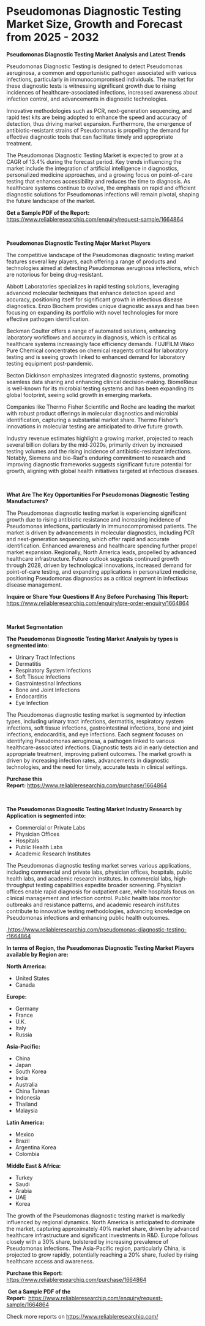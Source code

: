 <p><h1>Pseudomonas Diagnostic Testing Market Size, Growth and Forecast from 2025 - 2032</h1></p><p><strong>Pseudomonas Diagnostic Testing Market Analysis and Latest Trends</strong></p>
<p><p>Pseudomonas Diagnostic Testing is designed to detect Pseudomonas aeruginosa, a common and opportunistic pathogen associated with various infections, particularly in immunocompromised individuals. The market for these diagnostic tests is witnessing significant growth due to rising incidences of healthcare-associated infections, increased awareness about infection control, and advancements in diagnostic technologies. </p><p>Innovative methodologies such as PCR, next-generation sequencing, and rapid test kits are being adopted to enhance the speed and accuracy of detection, thus driving market expansion. Furthermore, the emergence of antibiotic-resistant strains of Pseudomonas is propelling the demand for effective diagnostic tools that can facilitate timely and appropriate treatment.</p><p>The Pseudomonas Diagnostic Testing Market is expected to grow at a CAGR of 13.4% during the forecast period. Key trends influencing the market include the integration of artificial intelligence in diagnostics, personalized medicine approaches, and a growing focus on point-of-care testing that enhances accessibility and reduces the time to diagnosis. As healthcare systems continue to evolve, the emphasis on rapid and efficient diagnostic solutions for Pseudomonas infections will remain pivotal, shaping the future landscape of the market.</p></p>
<p><strong>Get a Sample PDF of the Report:&nbsp;</strong> <a href="https://www.reliableresearchiq.com/enquiry/request-sample/1664864?utm_campaign=2735&utm_medium=2&utm_source=Github&utm_content=ia&utm_term=23032025&utm_id=pseudomonas-diagnostic-testing">https://www.reliableresearchiq.com/enquiry/request-sample/1664864</a></p>
<p>&nbsp;</p>
<p><strong>Pseudomonas Diagnostic Testing Major Market Players</strong></p>
<p><p>The competitive landscape of the Pseudomonas diagnostic testing market features several key players, each offering a range of products and technologies aimed at detecting Pseudomonas aeruginosa infections, which are notorious for being drug-resistant.</p><p>Abbott Laboratories specializes in rapid testing solutions, leveraging advanced molecular techniques that enhance detection speed and accuracy, positioning itself for significant growth in infectious disease diagnostics. Enzo Biochem provides unique diagnostic assays and has been focusing on expanding its portfolio with novel technologies for more effective pathogen identification.</p><p>Beckman Coulter offers a range of automated solutions, enhancing laboratory workflows and accuracy in diagnosis, which is critical as healthcare systems increasingly face efficiency demands. FUJIFILM Wako Pure Chemical concentrates on chemical reagents critical for laboratory testing and is seeing growth linked to enhanced demand for laboratory testing equipment post-pandemic.</p><p>Becton Dickinson emphasizes integrated diagnostic systems, promoting seamless data sharing and enhancing clinical decision-making. BioméRieux is well-known for its microbial testing systems and has been expanding its global footprint, seeing solid growth in emerging markets.</p><p>Companies like Thermo Fisher Scientific and Roche are leading the market with robust product offerings in molecular diagnostics and microbial identification, capturing a substantial market share. Thermo Fisher’s innovations in molecular testing are anticipated to drive future growth.</p><p>Industry revenue estimates highlight a growing market, projected to reach several billion dollars by the mid-2020s, primarily driven by increased testing volumes and the rising incidence of antibiotic-resistant infections. Notably, Siemens and bio-Rad's enduring commitment to research and improving diagnostic frameworks suggests significant future potential for growth, aligning with global health initiatives targeted at infectious diseases.</p></p>
<p>&nbsp;</p>
<p><strong>What Are The Key Opportunities For Pseudomonas Diagnostic Testing Manufacturers?</strong></p>
<p><p>The Pseudomonas diagnostic testing market is experiencing significant growth due to rising antibiotic resistance and increasing incidence of Pseudomonas infections, particularly in immunocompromised patients. The market is driven by advancements in molecular diagnostics, including PCR and next-generation sequencing, which offer rapid and accurate identification. Enhanced awareness and healthcare spending further propel market expansion. Regionally, North America leads, propelled by advanced healthcare infrastructure. Future outlook suggests continued growth through 2028, driven by technological innovations, increased demand for point-of-care testing, and expanding applications in personalized medicine, positioning Pseudomonas diagnostics as a critical segment in infectious disease management.</p></p>
<p><strong>Inquire or Share Your Questions If Any Before Purchasing This Report:</strong> <a href="https://www.reliableresearchiq.com/enquiry/pre-order-enquiry/1664864?utm_campaign=2735&utm_medium=2&utm_source=Github&utm_content=ia&utm_term=23032025&utm_id=pseudomonas-diagnostic-testing">https://www.reliableresearchiq.com/enquiry/pre-order-enquiry/1664864</a></p>
<p>&nbsp;</p>
<p><strong>Market Segmentation</strong></p>
<p><strong>The Pseudomonas Diagnostic Testing Market Analysis by types is segmented into:</strong></p>
<p><ul><li>Urinary Tract Infections</li><li>Dermatitis</li><li>Respiratory System Infections</li><li>Soft Tissue Infections</li><li>Gastrointestinal Infections</li><li>Bone and Joint Infections</li><li>Endocarditis</li><li>Eye Infection</li></ul></p>
<p><p>The Pseudomonas diagnostic testing market is segmented by infection types, including urinary tract infections, dermatitis, respiratory system infections, soft tissue infections, gastrointestinal infections, bone and joint infections, endocarditis, and eye infections. Each segment focuses on identifying Pseudomonas aeruginosa, a pathogen linked to various healthcare-associated infections. Diagnostic tests aid in early detection and appropriate treatment, improving patient outcomes. The market growth is driven by increasing infection rates, advancements in diagnostic technologies, and the need for timely, accurate tests in clinical settings.</p></p>
<p><strong>Purchase this Report:&nbsp;</strong><a href="https://www.reliableresearchiq.com/purchase/1664864?utm_campaign=2735&utm_medium=2&utm_source=Github&utm_content=ia&utm_term=23032025&utm_id=pseudomonas-diagnostic-testing">https://www.reliableresearchiq.com/purchase/1664864</a></p>
<p>&nbsp;</p>
<p><strong>The Pseudomonas Diagnostic Testing Market Industry Research by Application is segmented into:</strong></p>
<p><ul><li>Commercial or Private Labs</li><li>Physician Offices</li><li>Hospitals</li><li>Public Health Labs</li><li>Academic Research Institutes</li></ul></p>
<p><p>The Pseudomonas diagnostic testing market serves various applications, including commercial and private labs, physician offices, hospitals, public health labs, and academic research institutes. In commercial labs, high-throughput testing capabilities expedite broader screening. Physician offices enable rapid diagnosis for outpatient care, while hospitals focus on clinical management and infection control. Public health labs monitor outbreaks and resistance patterns, and academic research institutes contribute to innovative testing methodologies, advancing knowledge on Pseudomonas infections and enhancing public health outcomes.</p></p>
<p><a href="https://www.reliableresearchiq.com/pseudomonas-diagnostic-testing-r1664864?utm_campaign=2735&utm_medium=2&utm_source=Github&utm_content=ia&utm_term=23032025&utm_id=pseudomonas-diagnostic-testing">&nbsp;https://www.reliableresearchiq.com/pseudomonas-diagnostic-testing-r1664864</a></p>
<p><strong>In terms of Region, the Pseudomonas Diagnostic Testing Market Players available by Region are:</strong></p>
<p>
    <p> <strong> North America: </strong>
        <ul>
            <li>United States</li>
            <li>Canada</li>
        </ul>
        </p> 
    <p> <strong> Europe: </strong>
        <ul>
            <li>Germany</li>
            <li>France</li>
            <li>U.K.</li>
            <li>Italy</li>
            <li>Russia</li>
        </ul>
        </p> 
    <p> <strong> Asia-Pacific: </strong>
        <ul>
            <li>China</li>
            <li>Japan</li>
            <li>South Korea</li>
            <li>India</li>
            <li>Australia</li>
            <li>China Taiwan</li>
            <li>Indonesia</li>
            <li>Thailand</li>
            <li>Malaysia</li>
        </ul>
        </p> 
    <p> <strong> Latin America: </strong>
        <ul>
            <li>Mexico</li>
            <li>Brazil</li>
            <li>Argentina Korea</li>
            <li>Colombia</li>
        </ul>
        </p> 
    <p> <strong> Middle East & Africa: </strong>
        <ul>
            <li>Turkey</li>
            <li>Saudi</li>
            <li>Arabia</li>
            <li>UAE</li>
            <li>Korea</li>
        </ul>
    </p>
    </p>
<p><p>The growth of the Pseudomonas diagnostic testing market is markedly influenced by regional dynamics. North America is anticipated to dominate the market, capturing approximately 40% market share, driven by advanced healthcare infrastructure and significant investments in R&D. Europe follows closely with a 30% share, bolstered by increasing prevalence of Pseudomonas infections. The Asia-Pacific region, particularly China, is projected to grow rapidly, potentially reaching a 20% share, fueled by rising healthcare access and awareness.</p></p>
<p><strong>Purchase this Report: </strong><a href="https://www.reliableresearchiq.com/purchase/1664864?utm_campaign=2735&utm_medium=2&utm_source=Github&utm_content=ia&utm_term=23032025&utm_id=pseudomonas-diagnostic-testing">https://www.reliableresearchiq.com/purchase/1664864</a></p>
<p>&nbsp;<strong>Get a Sample PDF of the Report:&nbsp;&nbsp;</strong><a href="https://www.reliableresearchiq.com/enquiry/request-sample/1664864?utm_campaign=2735&utm_medium=2&utm_source=Github&utm_content=ia&utm_term=23032025&utm_id=pseudomonas-diagnostic-testing">https://www.reliableresearchiq.com/enquiry/request-sample/1664864</a></p>
<p><strong></strong></p>
<p>Check more reports on <a href="https://www.reliableresearchiq.com/?utm_campaign=2735&utm_medium=2&utm_source=Github&utm_content=ia&utm_term=23032025&utm_id=pseudomonas-diagnostic-testing">https://www.reliableresearchiq.com/</a></p>